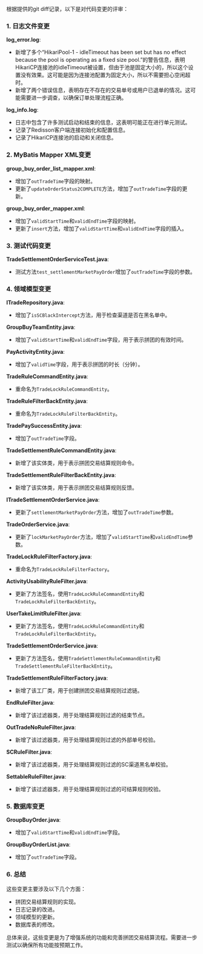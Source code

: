 根据提供的git diff记录，以下是对代码变更的评审：

### 1. 日志文件变更

**log_error.log**:
- 新增了多个“HikariPool-1 - idleTimeout has been set but has no effect because the pool is operating as a fixed size pool.”的警告信息，表明HikariCP连接池的idleTimeout被设置，但由于池是固定大小的，所以这个设置没有效果。这可能是因为连接池配置为固定大小，所以不需要担心空闲超时。
- 新增了两个错误信息，表明存在不存在的交易单号或用户已退单的情况。这可能需要进一步调查，以确保订单处理流程正确。

**log_info.log**:
- 日志中包含了许多测试启动和结束的信息，这表明可能正在进行单元测试。
- 记录了Redisson客户端连接初始化和配置信息。
- 记录了HikariCP连接池的启动和关闭信息。

### 2. MyBatis Mapper XML变更

**group_buy_order_list_mapper.xml**:
- 增加了`outTradeTime`字段的映射。
- 更新了`updateOrderStatus2COMPLETE`方法，增加了`outTradeTime`字段的更新。

**group_buy_order_mapper.xml**:
- 增加了`validStartTime`和`validEndTime`字段的映射。
- 更新了`insert`方法，增加了`validStartTime`和`validEndTime`字段的插入。

### 3. 测试代码变更

**TradeSettlementOrderServiceTest.java**:
- 测试方法`test_settlementMarketPayOrder`增加了`outTradeTime`字段的参数。

### 4. 领域模型变更

**ITradeRepository.java**:
- 增加了`isSCBlackIntercept`方法，用于检查渠道是否在黑名单中。

**GroupBuyTeamEntity.java**:
- 增加了`validStartTime`和`validEndTime`字段，用于表示拼团的有效时间。

**PayActivityEntity.java**:
- 增加了`validTime`字段，用于表示拼团的时长（分钟）。

**TradeRuleCommandEntity.java**:
- 重命名为`TradeLockRuleCommandEntity`。

**TradeRuleFilterBackEntity.java**:
- 重命名为`TradeLockRuleFilterBackEntity`。

**TradePaySuccessEntity.java**:
- 增加了`outTradeTime`字段。

**TradeSettlementRuleCommandEntity.java**:
- 新增了该实体类，用于表示拼团交易结算规则命令。

**TradeSettlementRuleFilterBackEntity.java**:
- 新增了该实体类，用于表示拼团交易结算规则反馈。

**ITradeSettlementOrderService.java**:
- 更新了`settlementMarketPayOrder`方法，增加了`outTradeTime`参数。

**TradeOrderService.java**:
- 更新了`lockMarketPayOrder`方法，增加了`validStartTime`和`validEndTime`参数。

**TradeLockRuleFilterFactory.java**:
- 重命名为`TradeLockRuleFilterFactory`。

**ActivityUsabilityRuleFilter.java**:
- 更新了方法签名，使用`TradeLockRuleCommandEntity`和`TradeLockRuleFilterBackEntity`。

**UserTakeLimitRuleFilter.java**:
- 更新了方法签名，使用`TradeLockRuleCommandEntity`和`TradeLockRuleFilterBackEntity`。

**TradeSettlementOrderService.java**:
- 更新了方法签名，使用`TradeSettlementRuleCommandEntity`和`TradeSettlementRuleFilterBackEntity`。

**TradeSettlementRuleFilterFactory.java**:
- 新增了该工厂类，用于创建拼团交易结算规则过滤链。

**EndRuleFilter.java**:
- 新增了该过滤器类，用于处理结算规则过滤的结束节点。

**OutTradeNoRuleFilter.java**:
- 新增了该过滤器类，用于处理结算规则过滤的外部单号校验。

**SCRuleFilter.java**:
- 新增了该过滤器类，用于处理结算规则过滤的SC渠道黑名单校验。

**SettableRuleFilter.java**:
- 新增了该过滤器类，用于处理结算规则过滤的可结算规则校验。

### 5. 数据库变更

**GroupBuyOrder.java**:
- 增加了`validStartTime`和`validEndTime`字段。

**GroupBuyOrderList.java**:
- 增加了`outTradeTime`字段。

### 6. 总结

这些变更主要涉及以下几个方面：

- 拼团交易结算规则的实现。
- 日志记录的改进。
- 领域模型的更新。
- 数据库表的修改。

总体来说，这些变更是为了增强系统的功能和完善拼团交易结算流程。需要进一步测试以确保所有功能按预期工作。